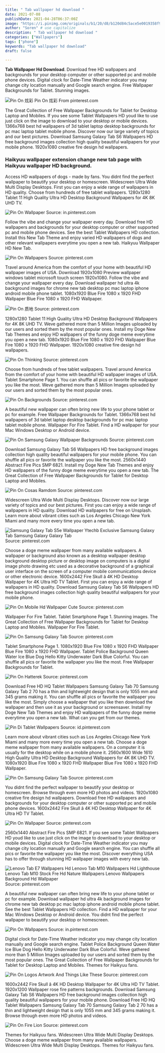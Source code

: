 ```yaml
---
title: " Tab wallpaper hd download "
date: 2021-07-08
publishDate: 2021-04-28T06:37:00Z
image: "https://i.pinimg.com/originals/b1/20/d8/b120d84c5ace5e0019358f9341b5b6fe.jpg"
author: "Soren" # use capitalize
description: " Tab wallpaper hd download "
categories: ["Wallpapers"]
tags: ["phone"]
keywords: "Tab wallpaper hd download"
draft: false

---
```



**Tab Wallpaper Hd Download**. Download free HD wallpapers and backgrounds for your desktop computer or other supported pc and mobile phone devices. Digital clock for Date-Time Weather indicator you may change city location manually and Google search engine. Free Wallpaper Backgrounds for Tablet. Stunning images.

![Pin On 炫彩](https://i.pinimg.com/originals/19/1d/94/191d94727f5a8f4b5d524face058f623.png "Pin On 炫彩")
Pin On 炫彩 From pinterest.com


The Great Collection of Free Wallpaper Backgrounds for Tablet for Desktop Laptop and Mobiles. If you see some Tablet Wallpapers HD youd like to use just click on the image to download to your desktop or mobile devices. 1366x768 best hd wallpapers of 3d tablet laptop desktop backgrounds for pc mac laptop tablet mobile phone. Discover now our large variety of topics and our best pictures. Download Samsung Galaxy Tab S6 Wallpapers HD free background images collection high quality beautiful wallpapers for your mobile phone. 1920x1080 creative fire design hd wallpapers.

### Haikyuu wallpaper extension change new tab page with Haikyuu wallpaper HD background.

Access HD wallpapers of dogs - made by fans. You didnt find the perfect wallpaper to beautify your desktop or homescreen. Widescreen Ultra Wide Multi Display Desktops. First you can enjoy a wide range of wallpapers in HD quality. Choose from hundreds of free tablet wallpapers. 1280x1280 Tablet 11 High Quality Ultra HD Desktop Background Wallpapers for 4K 8K UHD TV.


![Pin On Wallpaper](https://i.pinimg.com/originals/33/00/46/33004678767b7f663e57448944f28c1e.png "Pin On Wallpaper")
Source: in.pinterest.com

Follow the vibe and change your wallpaper every day. Download free HD wallpapers and backgrounds for your desktop computer or other supported pc and mobile phone devices. See the best Tablet Wallpapers HD collection. Install this New Tab Theme and enjoy varied HD wallpapers of dogs and other relevant wallpapers everytime you open a new tab. Haikyuu Wallpaper HD New Tab.

![Pin On Wallpapers](https://i.pinimg.com/originals/8f/76/2c/8f762cad84442f85d95b2d625ba25100.png "Pin On Wallpapers")
Source: pinterest.com

Travel around America from the comfort of your home with beautiful HD wallpaper images of USA. Download 1920x1080 Preview wallpaper windows tablet microsoft touch screen 1920x1080. Follow the vibe and change your wallpaper every day. Download wallpaper hd ultra 4k background images for chrome new tab desktop pc mac laptop iphone android mobile phone tablet. 1080x1920 Blue Fire 1080 x 1920 FHD Wallpaper Blue Fire 1080 x 1920 FHD Wallpaper.

![Pin On 质地](https://i.pinimg.com/originals/4c/18/9b/4c189b82914f3e32cdbc797040157168.png "Pin On 质地")
Source: pinterest.com

1280x1280 Tablet 11 High Quality Ultra HD Desktop Background Wallpapers for 4K 8K UHD TV. Weve gathered more than 5 Million Images uploaded by our users and sorted them by the most popular ones. Install my Doge New Tab Themes and enjoy HD wallpapers of the funny doge meme everytime you open a new tab. 1080x1920 Blue Fire 1080 x 1920 FHD Wallpaper Blue Fire 1080 x 1920 FHD Wallpaper. 1920x1080 creative fire design hd wallpapers.

![Pin On Thinking](https://i.pinimg.com/originals/4c/40/51/4c4051108256504af971af7b3ebc8b32.png "Pin On Thinking")
Source: pinterest.com

Choose from hundreds of free tablet wallpapers. Travel around America from the comfort of your home with beautiful HD wallpaper images of USA. Tablet Smartphone Page 1. You can shuffle all pics or favorite the wallpaper you like the most. Weve gathered more than 5 Million Images uploaded by our users and sorted them by the most popular ones.

![Pin On Backgrounds](https://i.pinimg.com/originals/7c/d7/94/7cd794b0c954d830e0afa34cf5932591.jpg "Pin On Backgrounds")
Source: pinterest.com

A beautiful new wallpaper can often bring new life to your phone tablet or pc for example. Free Wallpaper Backgrounds for Tablet. 1366x768 best hd wallpapers of 3d tablet laptop desktop backgrounds for pc mac laptop tablet mobile phone. Wallpaper For Fire Tablet. Find a HD wallpaper for your Mac Windows Desktop or Android device.

![Pin On Samsung Galaxy Wallpaper Backgrounds](https://i.pinimg.com/originals/e2/dc/92/e2dc9282f6add1718ffaf4e4dbf925df.png "Pin On Samsung Galaxy Wallpaper Backgrounds")
Source: pinterest.com

Download Samsung Galaxy Tab S6 Wallpapers HD free background images collection high quality beautiful wallpapers for your mobile phone. You can shuffle all pics or favorite the wallpaper you like the most. 2560x1440 Abstract Fire Pics SMP 6821. Install my Doge New Tab Themes and enjoy HD wallpapers of the funny doge meme everytime you open a new tab. The Great Collection of Free Wallpaper Backgrounds for Tablet for Desktop Laptop and Mobiles.

![Pin On Cosas Ramdom](https://i.pinimg.com/originals/e9/96/10/e996100e5b110f8ce8affcd8d564c6af.png "Pin On Cosas Ramdom")
Source: pinterest.com

Widescreen Ultra Wide Multi Display Desktops. Discover now our large variety of topics and our best pictures. First you can enjoy a wide range of wallpapers in HD quality. Download HD wallpapers for free on Unsplash. Learn more about vibrant cities such as Los Angeles Chicago New York Miami and many more every time you open a new tab.

![Samsung Galaxy Tab S5e Wallpaper Ytechb Exclusive Samsung Galaxy Tab Samsung Galaxy Galaxy Tab](https://i.pinimg.com/originals/1d/6a/bb/1d6abb01b74f045f47f8af838876f6b7.png "Samsung Galaxy Tab S5e Wallpaper Ytechb Exclusive Samsung Galaxy Tab Samsung Galaxy Galaxy Tab")
Source: pinterest.com

Choose a doge meme wallpaper from many available wallpapers. A wallpaper or background also known as a desktop wallpaper desktop background desktop picture or desktop image on computers is a digital image photo drawing etc used as a decorative background of a graphical user interface on the screen of a computer mobile communications device or other electronic device. 1600x2442 Fire Skull â 4K HD Desktop Wallpaper for 4K Ultra HD TV Tablet. First you can enjoy a wide range of wallpapers in HD quality. Download Samsung Galaxy Tab S6 Wallpapers HD free background images collection high quality beautiful wallpapers for your mobile phone.

![Pin On Mobile Hd Wallpaper Cute](https://i.pinimg.com/originals/8c/9e/3a/8c9e3a79c293ff17710160b294cb1736.png "Pin On Mobile Hd Wallpaper Cute")
Source: pinterest.com

Wallpaper For Fire Tablet. Tablet Smartphone Page 1. Stunning images. The Great Collection of Free Wallpaper Backgrounds for Tablet for Desktop Laptop and Mobiles. Wallpaper For Fire Tablet.

![Pin On Samsung Galaxy Tab](https://i.pinimg.com/originals/e0/a8/d7/e0a8d7cf2e08c3b6ba478b259bc0aead.png "Pin On Samsung Galaxy Tab")
Source: pinterest.com

Tablet Smartphone Page 1. 1080x1920 Blue Fire 1080 x 1920 FHD Wallpaper Blue Fire 1080 x 1920 FHD Wallpaper. Tablet Police Background Queen Water Ice Blue Dog Hello Kitty Underwater Dark Blue Colorful. You can shuffle all pics or favorite the wallpaper you like the most. Free Wallpaper Backgrounds for Tablet.

![Pin On Hatterek](https://i.pinimg.com/originals/c5/19/9c/c5199c9cf264ab00b4466e710f5c49a4.jpg "Pin On Hatterek")
Source: pinterest.com

Download Free HD HQ Tablet Wallpapers Samsung Galaxy Tab 70 Samsung Galaxy Tab 2 70 has a thin and lightweight design that is only 1055 mm and 345 grams making it. You can shuffle all pics or favorite the wallpaper you like the most. Simply choose a wallpaper that you like then download the wallpaper and then use it as your background or screensaver. Install my Doge New Tab Themes and enjoy HD wallpapers of the funny doge meme everytime you open a new tab. What can you get from our themes.

![Pin Di Tablet Wallpapers](https://i.pinimg.com/originals/0f/fb/6a/0ffb6a5bb0c6317b14031e93b069f423.jpg "Pin Di Tablet Wallpapers")
Source: id.pinterest.com

Learn more about vibrant cities such as Los Angeles Chicago New York Miami and many more every time you open a new tab. Choose a doge meme wallpaper from many available wallpapers. On a computer it is usually for the desktop while on a mobile phone it. 2560x1600 Wide 1610 High Quality Ultra HD Desktop Background Wallpapers for 4K 8K UHD TV. 1080x1920 Blue Fire 1080 x 1920 FHD Wallpaper Blue Fire 1080 x 1920 FHD Wallpaper.

![Pin On Samsung Galaxy Tab](https://i.pinimg.com/originals/65/ce/95/65ce95760dbe70e7371178f7b137c270.png "Pin On Samsung Galaxy Tab")
Source: pinterest.com

You didnt find the perfect wallpaper to beautify your desktop or homescreen. Browse through even more HD photos and videos. 1920x1080 creative fire design hd wallpapers. Download free HD wallpapers and backgrounds for your desktop computer or other supported pc and mobile phone devices. 1600x2442 Fire Skull â 4K HD Desktop Wallpaper for 4K Ultra HD TV Tablet.

![Pin On Wallpaper](https://i.pinimg.com/originals/2d/27/b0/2d27b04ec1c0ed24e6c6433f5e5832bf.jpg "Pin On Wallpaper")
Source: pinterest.com

2560x1440 Abstract Fire Pics SMP 6821. If you see some Tablet Wallpapers HD youd like to use just click on the image to download to your desktop or mobile devices. Digital clock for Date-Time Weather indicator you may change city location manually and Google search engine. You can shuffle all pics or favorite the wallpaper you like the most. Discover everything USA has to offer through stunning HD wallpaper images with every new tab.

![Lenovo Tab E7 Wallpapers Hd Lenovo Tab M10 Wallpapers Hd Lighthouse Lenovo Tab M10 Stock Fre Hd Nature Wallpapers Lenovo Wallpapers Background Hd Wallpaper](https://i.pinimg.com/474x/d1/66/cc/d166ccd5b7b5d64c4efcc168433d36ce.jpg "Lenovo Tab E7 Wallpapers Hd Lenovo Tab M10 Wallpapers Hd Lighthouse Lenovo Tab M10 Stock Fre Hd Nature Wallpapers Lenovo Wallpapers Background Hd Wallpaper")
Source: pinterest.com

A beautiful new wallpaper can often bring new life to your phone tablet or pc for example. Download wallpaper hd ultra 4k background images for chrome new tab desktop pc mac laptop iphone android mobile phone tablet. See the best Tablet Wallpapers HD collection. Find a HD wallpaper for your Mac Windows Desktop or Android device. You didnt find the perfect wallpaper to beautify your desktop or homescreen.

![Pin On Wallpapers](https://i.pinimg.com/originals/59/32/50/59325087a0649d6586112d9b362ef9fb.png "Pin On Wallpapers")
Source: in.pinterest.com

Digital clock for Date-Time Weather indicator you may change city location manually and Google search engine. Tablet Police Background Queen Water Ice Blue Dog Hello Kitty Underwater Dark Blue Colorful. Weve gathered more than 5 Million Images uploaded by our users and sorted them by the most popular ones. The Great Collection of Free Wallpaper Backgrounds for Tablet for Desktop Laptop and Mobiles. Themes for Haikyuu fans.

![Pin On Logos Artwork And Things Like These](https://i.pinimg.com/originals/7c/d1/86/7cd18665289afad0f9881f82c8922dee.png "Pin On Logos Artwork And Things Like These")
Source: pinterest.com

1600x2442 Fire Skull â 4K HD Desktop Wallpaper for 4K Ultra HD TV Tablet. 1920x1200 Wallpaper rose fire patterns backgrounds. Download Samsung Galaxy Tab S6 Wallpapers HD free background images collection high quality beautiful wallpapers for your mobile phone. Download Free HD HQ Tablet Wallpapers Samsung Galaxy Tab 70 Samsung Galaxy Tab 2 70 has a thin and lightweight design that is only 1055 mm and 345 grams making it. Browse through even more HD photos and videos.

![Pin On Fire Lion](https://i.pinimg.com/originals/b1/20/d8/b120d84c5ace5e0019358f9341b5b6fe.jpg "Pin On Fire Lion")
Source: pinterest.com

Themes for Haikyuu fans. Widescreen Ultra Wide Multi Display Desktops. Choose a doge meme wallpaper from many available wallpapers. Widescreen Ultra Wide Multi Display Desktops. Themes for Haikyuu fans.

